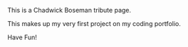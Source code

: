 This is a Chadwick Boseman tribute page.

This makes up my very first project on my coding portfolio.

Have Fun!
